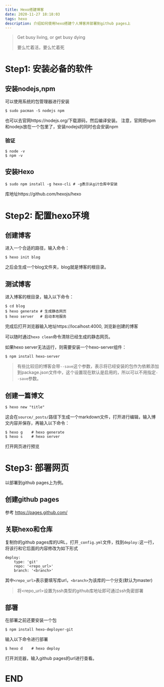 ```yaml
---
title: Hexo搭建博客
date: 2020-11-27 18:18:03
tags: hexo
description: 介绍如何使用hexo搭建个人博客并部署到github pages上
---
```


>  Get busy living, or get busy dying
>
> 要么忙着活，要么忙着死

# Step1: 安装必备的软件

## 安装nodejs,npm

可以使用系统的包管理器进行安装

```shell
$ sudo pacman -S nodejs npm
```

也可以去官网https://nodejs.org/下载源码，然后编译安装。 注意，官网把npm和nodejs放在一个包里了，安装nodejs的同时也会安装npm

### 验证

```shell
$ node -v
$ npm -v
```

## 安装Hexo

```shell
$ sudo npm install -g hexo-cli # -g表示从git仓库中安装
```

库地址https://github.com/hexojs/hexo

# Step2: 配置hexo环境

## 创建博客

进入一个合适的路径，输入命令：

```shell
$ hexo init blog
```

之后会生成一个blog文件夹，blog就是博客的根目录。

## 测试博客

进入博客的根目录，输入以下命令：

```shell
$ cd blog
$ hexo generate # 生成静态网页
$ hexo server	# 启动本地服务
```

完成后打开浏览器输入地址https://localhost:4000, 浏览新创建的博客

可以随时通过`hexo clean`命令清除已经生成的静态网页。

如果hexo server无法运行，则需要安装一个hexo-server组件：

```shell
$ npm install hexo-server
```

> 有些比较旧的博客会带`--save`这个参数，表示将已经安装的包作为依赖添加到package.json文件中，这个设置现在默认是启用的，所以可以不用指定`--save`参数。

## 创建一篇博文

```shell
$ hexo new "title"
```

这会在`source/_posts/`路径下生成一个markdown文件，打开进行编辑，输入博文内容并保存，再输入以下命令：

```shell
$ hexo g	# hexo generate
$ hexo s	# hexo server
```

打开网页进行预览

# Step3: 部署网页

以部署到github pages上为例。

## 创建github pages

参考 https://pages.github.com/ 

## 关联hexo和仓库

复制你的github pages库的URL，打开`_config.yml`文件，找到`deploy:`这一行，将该行和它后面的内容修改为如下形式

```shell
deploy:
	type: 'git'
	repo: '<repo_url>'
	branch: '<branch>'
```

其中`<repo_url>`表示要填写库url，`<branch>`为该库的一个分支(默认为master)

> 将\<repo_url>设置为ssh类型的github库地址即可通过ssh免密部署

## 部署

在部署之前还要安装一个包

```shell
$ npm install hexo-deployer-git
```

输入以下命令进行部署

```shell
$ hexo d	# hexo deploy
```

打开浏览器，输入github pages的url进行查看。

# END